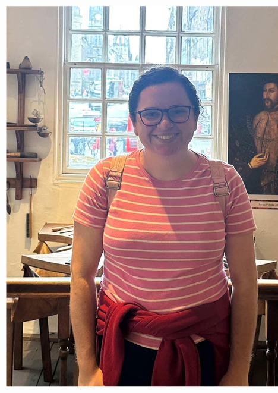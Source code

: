 <img src="https://raw.githubusercontent.com/tgrib/tgrib.github.io/main/phoot.jpg" alt="Photo" style="position: absolute; width: 300;">
